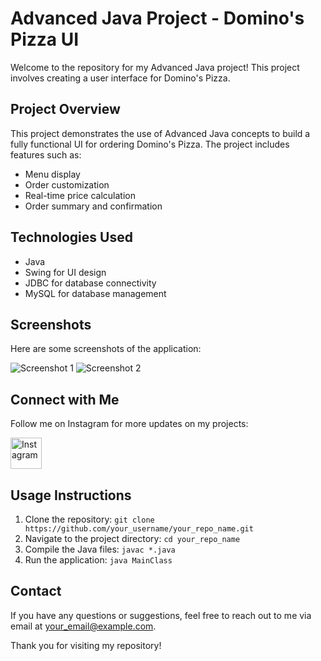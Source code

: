 <!DOCTYPE html>
<html lang="en">
<head>
    <meta charset="UTF-8">
    <meta name="viewport" content="width=device-width, initial-scale=1.0">
    <title>Advanced Java Project - Domino's Pizza UI made an ui of wall-mart dominos pizza XD</title>
</head>
<body>
    <h1>Advanced Java Project - Domino's Pizza UI</h1>
        <p>Welcome to the repository for my Advanced Java project! This project involves creating a user interface for Domino's Pizza.</p>
        <h2>Project Overview</h2>
        <p>This project demonstrates the use of Advanced Java concepts to build a fully functional UI for ordering Domino's Pizza. The project includes features such as:</p>
        <ul>
            <li>Menu display</li>
            <li>Order customization</li>
            <li>Real-time price calculation</li>
            <li>Order summary and confirmation</li>
        </ul>
        <h2>Technologies Used</h2>
        <ul>
            <li>Java</li>
            <li>Swing for UI design</li>
            <li>JDBC for database connectivity</li>
            <li>MySQL for database management</li>
        </ul>
        <h2>Screenshots</h2>
        <p>Here are some screenshots of the application:</p>
        <img src="https://link-to-your-screenshot1.jpg" alt="Screenshot 1">
        <img src="https://link-to-your-screenshot2.jpg" alt="Screenshot 2">
        <h2>Connect with Me</h2>
        <p>Follow me on Instagram for more updates on my projects:</p>
        <a href="https://www.instagram.com/your_instagram_handle/" target="_blank">
            <img src="https://link-to-instagram-logo.png" alt="Instagram" style="width: 50px; height: 50px;">
        </a>
        <h2>Usage Instructions</h2>
        <ol>
            <li>Clone the repository: <code>git clone https://github.com/your_username/your_repo_name.git</code></li>
            <li>Navigate to the project directory: <code>cd your_repo_name</code></li>
            <li>Compile the Java files: <code>javac *.java</code></li>
            <li>Run the application: <code>java MainClass</code></li>
        </ol>
        <h2>Contact</h2>
        <p>If you have any questions or suggestions, feel free to reach out to me via email at <a href="mailto:your_email@example.com">your_email@example.com</a>.</p>
        <p>Thank you for visiting my repository!</p>
</body>
</html>
